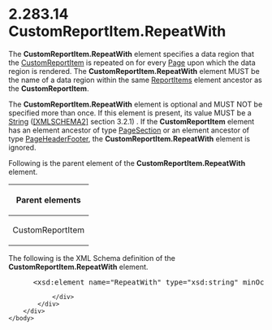 <html dir="LTR" xmlns:mshelp="http://msdn.microsoft.com/mshelp" xmlns:ddue="http://ddue.schemas.microsoft.com/authoring/2003/5" xmlns:xlink="http://www.w3.org/1999/xlink" xmlns:tool="http://www.microsoft.com/tooltip">
    <head>
        <meta http-equiv="Content-Type" content="text/html; CHARSET=utf-8"></meta>
        <meta name="save" content="history"></meta>
        <title>2.283.14 CustomReportItem.RepeatWith</title>
        <xml>
            <mshelp:toctitle title="2.283.14 CustomReportItem.RepeatWith"></mshelp:toctitle>
            <mshelp:rltitle title="[MS-RDL]: CustomReportItem.RepeatWith"></mshelp:rltitle>
            <mshelp:keyword index="A" term="c6e87763-5244-4fab-922a-0170d7a1dfe3"></mshelp:keyword>
            <mshelp:attr name="DCSext.ContentType" value="open specification"></mshelp:attr>
            <mshelp:attr name="AssetID" value="c6e87763-5244-4fab-922a-0170d7a1dfe3"></mshelp:attr>
            <mshelp:attr name="TopicType" value="kbRef"></mshelp:attr>
            <mshelp:attr name="DCSext.Title" value="[MS-RDL]: CustomReportItem.RepeatWith" />
        </xml>
    </head>
    <body>
        <div id="header">
            <h1 class="heading">2.283.14 CustomReportItem.RepeatWith</h1>
        </div>
        <div id="mainSection">
            <div id="mainBody">
                <div id="allHistory" class="saveHistory"></div>
                <div id="sectionSection0" class="section" name="collapseableSection">
                    

<p>The <b>CustomReportItem.RepeatWith</b> element specifies a
data region that the <a href="6bb7b35c-e517-4444-a96b-9f2ccdd1a642.md">CustomReportItem</a>
is repeated on for every <a href="b5e525d5-00d6-4e1a-8813-55f327da6b4c.md">Page</a>
upon which the data region is rendered. The <b>CustomReportItem.RepeatWith</b>
element MUST be the name of a data region within the same <a href="c5fef915-e842-43b4-91f9-56af4eb15be0.md">ReportItems</a> element
ancestor as the <b>CustomReportItem</b>.</p>

<p>The <b>CustomReportItem.RepeatWith</b> element is optional
and MUST NOT be specified more than once. If this element is present, its value
MUST be a <a href="1ed81ef3-a683-45e3-aaad-bd2bbe71bc3d.md">String</a> (<a href="https://go.microsoft.com/fwlink/?LinkId=90610">[XMLSCHEMA2]</a> section
3.2.1) . If the <b>CustomReportItem</b> element has an element ancestor of type
<a href="afff0921-7d95-4216-8f28-635c67d539d8.md">PageSection</a> or an
element ancestor of type <a href="ddc35223-1cb6-4136-823b-e72a3d12e1f9.md">PageHeaderFooter</a>,
the <b>CustomReportItem.RepeatWith</b> element is ignored.</p>

<p>Following is the parent element of the <b>CustomReportItem.RepeatWith</b>
element.</p>

<table>
 <thead>
  <tr>
   <th>
   <p>Parent elements</p>
   </th>
  </tr>
 </thead>
 <tr>
  <td>
  <p>CustomReportItem</p>
  </td>
 </tr>
</table>

<p>The following is the XML Schema definition of the <b>CustomReportItem.RepeatWith</b>
element.</p>

<dl>
<dd>
<div><pre> &lt;xsd:element name=&quot;RepeatWith&quot; type=&quot;xsd:string&quot; minOccurs=&quot;0&quot; /&gt;
</pre></div>
</dd></dl>


                </div>
            </div>
        </div>
    </body>
</html>